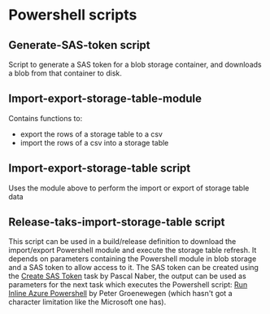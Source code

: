 # Powershell scripts

## Generate-SAS-token script
Script to generate a SAS token for a blob storage container, and downloads a blob from that container to disk.

## Import-export-storage-table-module
Contains functions to:
+ export the rows of a storage table to a csv
+ import the rows of a csv into a storage table

## Import-export-storage-table script
Uses the module above to perform the import or export of storage table data

## Release-taks-import-storage-table script
This script can be used in a build/release definition to download the import/export Powershell module and execute the storage table refresh.
It depends on parameters containing the Powershell module in blob storage and a SAS token to allow access to it.
The SAS token can be created using the [Create SAS Token](https://marketplace.visualstudio.com/items?itemName=pascalnaber.PascalNaber-Xpirit-CreateSasToken#review-details) task by Pascal Naber, the output can be used as parameters for the next task which executes the Powershell script: [Run Inline Azure Powershell](https://marketplace.visualstudio.com/items?itemName=petergroenewegen.PeterGroenewegen-Xpirit-Vsts-Build-InlinePowershell) by Peter Groenewegen (which hasn't got a character limitation like the Microsoft one has).
